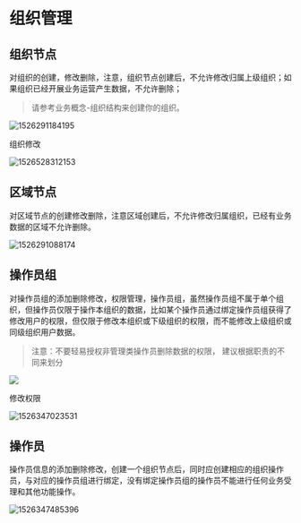 # 组织管理

## 组织节点

对组织的创建，修改删除，注意，组织节点创建后，不允许修改归属上级组织；如果组织已经开展业务运营产生数据，不允许删除；

> 请参考业务概念-组织结构来创建你的组织。

![1526291184195](http://static.toughstruct.net/toughsms/tc_20180517164825_16.png)

组织修改

![1526528312153](http://static.toughstruct.net/toughsms/tc_20180517164849_17.png)

## 区域节点

对区域节点的创建修改删除，注意区域创建后，不允许修改归属组织，已经有业务数据的区域不允许删除。

![1526291088174](http://static.toughstruct.net/toughsms/tc_20180517165500_21.png)


## 操作员组

对操作员组的添加删除修改，权限管理，操作员组，虽然操作员组不属于单个组织，但操作员仅限于操作本组织的数据，比如某个操作员通过绑定操作员组获得了修改用户的权限，但仅限于修改本组织或下级组织的权限，而不能修改上级组织或同级组织用户数据。

>  注意：不要轻易授权非管理类操作员删除数据的权限， 建议根据职责的不同来划分

![](http://static.toughstruct.net/toughsms/tc_20180517165053_19.png)

修改权限

![1526347023531](http://static.toughstruct.net/toughsms/tc_20180517164955_18.png)

## 操作员

操作员信息的添加删除修改，创建一个组织节点后，同时应创建相应的组织操作员，与对应的操作员组进行绑定，没有绑定操作员组的操作员不能进行任何业务受理和其他功能操作。

![1526347485396](http://static.toughstruct.net/toughsms/tc_20180517165139_20.png)